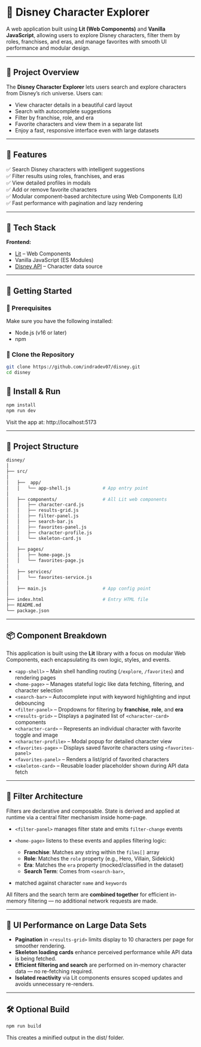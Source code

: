 # 🏰 Disney Character Explorer

A web application built using **Lit (Web Components)** and **Vanilla JavaScript**, allowing users to explore Disney characters, filter them by roles, franchises, and eras, and manage favorites with smooth UI performance and modular design.

---

## 📖 Project Overview

The **Disney Character Explorer** lets users search and explore characters from Disney’s rich universe. Users can:

- View character details in a beautiful card layout  
- Search with autocomplete suggestions  
- Filter by franchise, role, and era  
- Favorite characters and view them in a separate list  
- Enjoy a fast, responsive interface even with large datasets

---

## 🚀 Features

✅ Search Disney characters with intelligent suggestions  
✅ Filter results using roles, franchises, and eras  
✅ View detailed profiles in modals  
✅ Add or remove favorite characters  
✅ Modular component-based architecture using Web Components (Lit)  
✅ Fast performance with pagination and lazy rendering  

---

## 🧱 Tech Stack

**Frontend:**

- [Lit](https://lit.dev) – Web Components
- Vanilla JavaScript (ES Modules)
- [Disney API](https://disneyapi.dev/) – Character data source

---

## 🏁 Getting Started

### 🔹 Prerequisites

Make sure you have the following installed:

- Node.js (v16 or later)
- npm

### 🔹 Clone the Repository

```bash
git clone https://github.com/indradev07/disney.git
cd disney
```

## 🔹 Install & Run

```bash
npm install
npm run dev
```

Visit the app at: http://localhost:5173


---

## 📂 Project Structure

```bash
disney/
│           
├── src/
│
│   ├──  app/
│   │   └── app-shell.js            # App entry point
│
│   ├── components/                 # All Lit web components
│   │   ├── character-card.js
│   │   ├── results-grid.js
│   │   ├── filter-panel.js
│   │   ├── search-bar.js
│   │   ├── favorites-panel.js
│   │   ├── character-profile.js
│   │   └── skeleton-card.js
│
│   ├── pages/
│   │   ├── home-page.js
│   │   └── favorites-page.js
│
│   ├── services/
│   │   └── favorites-service.js
│
│   ├── main.js                     # App config point
│
├── index.html                      # Entry HTML file
├── README.md
└── package.json
```

---

## 📦 Component Breakdown

This application is built using the **Lit** library with a focus on modular Web Components, each encapsulating its own logic, styles, and events.

- `<app-shell>` – Main shell handling routing (`/explore`, `/favorites`) and rendering pages  
- `<home-page>` – Manages stateful logic like data fetching, filtering, and character selection  
- `<search-bar>` – Autocomplete input with keyword highlighting and input debouncing  
- `<filter-panel>` – Dropdowns for filtering by **franchise**, **role**, and **era**  
- `<results-grid>` – Displays a paginated list of `<character-card>` components  
- `<character-card>` – Represents an individual character with favorite toggle and image  
- `<character-profile>` – Modal popup for detailed character view  
- `<favorites-page>` – Displays saved favorite characters using `<favorites-panel>`  
- `<favorites-panel>` – Renders a list/grid of favorited characters  
- `<skeleton-card>` – Reusable loader placeholder shown during API data fetch

---

## 🧠 Filter Architecture

Filters are declarative and composable. State is derived and applied at runtime via a central filter mechanism inside home-page.

- `<filter-panel>` manages filter state and emits `filter-change` events  
- `<home-page>` listens to these events and applies filtering logic:

  - **Franchise**: Matches any string within the `films[]` array  
  - **Role**: Matches the `role` property (e.g., Hero, Villain, Sidekick)  
  - **Era**: Matches the `era` property (mocked/classified in the dataset)  
  - **Search Term**: Comes from `<search-bar>`,
 
- matched against character `name` and `keywords`

All filters and the search term are **combined together** for efficient in-memory filtering — no additional network requests are made.

---


## 🚀 UI Performance on Large Data Sets

- **Pagination** in `<results-grid>` limits display to 10 characters per page for smoother rendering.
- **Skeleton loading cards** enhance perceived performance while API data is being fetched.
- **Efficient filtering and search** are performed on in-memory character data — no re-fetching required.
- **Isolated reactivity** via Lit components ensures scoped updates and avoids unnecessary re-renders.


---

## 🛠️ Optional Build

```bash
npm run build
```
This creates a minified output in the dist/ folder.
